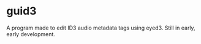 # guid3
A program made to edit ID3 audio metadata tags using eyed3. Still in early, early development.
